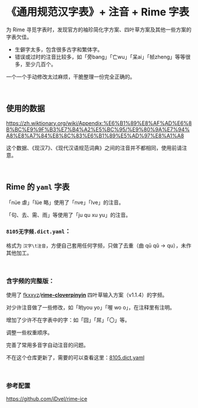 # 《通用规范汉字表》+ 注音 + Rime 字表

为 Rime 寻觅字表时，发现官方的袖珍简化字方案、四叶草方案及其他一些方案的字表欠佳。

-   生僻字太多，包含很多古字和繁体字。
-   错误或过时的注音比较多，如「旁bang」「亡wu」「呆ai」「帧zheng」等等很多，至少几百个。

一个一个手动修改太过麻烦，干脆整理一份完全正确的。

 <br>

## 使用的数据

https://zh.wiktionary.org/wiki/Appendix:%E6%B1%89%E8%AF%AD%E6%8B%BC%E9%9F%B3%E7%B4%A2%E5%BC%95/%E9%80%9A%E7%94%A8%E8%A7%84%E8%8C%83%E6%B1%89%E5%AD%97%E8%A1%A8  

这个数据、《现汉7》、《现代汉语规范词典》之间的注音并不都相同，使用前请注意。

<br>

## Rime 的 `yaml` 字表

「nüe 虐」「lüe 略」使用了「nve」「lve」的注音。

「句、去、需、雨」等使用了「ju qu xu yu」的注音。



### `8105无字频.dict.yaml`：

格式为 `汉字\t注音`，方便自己套用任何字频，只做了去重（曲 qū qǔ → qu），未作其他加工。

<br>

### 含字频的完整版：

使用了 [fkxxyz](https://github.com/fkxxyz)/**[rime-cloverpinyin](https://github.com/fkxxyz/rime-cloverpinyin)**  四叶草输入方案（v1.1.4）的字频。

对少许注音做了一些修改，如「哟you yo」「喔 wo o」，在注释里有注明。

增加了少许不在字表中的字：如「囧」「屌」「〇」等。

调整一些权重顺序。

完善了常用多音字自动注音的问题。

不在这个仓库更新了，需要的可以查看这里：[8105.dict.yaml](https://github.com/iDvel/rime-ice/blob/master/cn_dicts/8105.dict.yaml)

<br>

### 参考配置

https://github.com/iDvel/rime-ice

